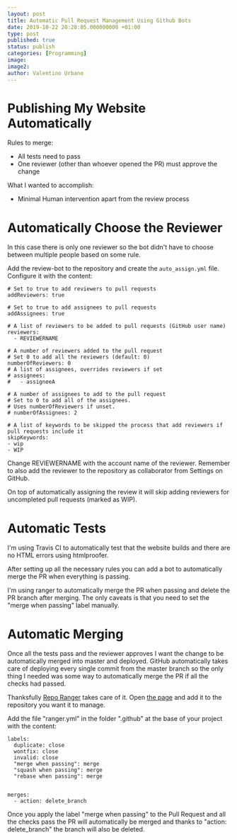 ```yaml
---
layout: post
title: Automatic Pull Request Management Using Github Bots
date: 2019-10-22 20:28:05.000000000 +01:00
type: post
published: true
status: publish
categories: [Programming]
image:
image2:
author: Valentino Urbano
---
```


# Publishing My Website Automatically

Rules to merge:

- All tests need to pass
- One reviewer (other than whoever opened the PR) must approve the change

What I wanted to accomplish:
- Minimal Human intervention apart from the review process


# Automatically Choose the Reviewer

In this case there is only one reviewer so the bot didn't have to choose between multiple people based on some rule.

Add the review-bot to the repository and create the `auto_assign.yml` file. Configure it with the content:

```
# Set to true to add reviewers to pull requests
addReviewers: true

# Set to true to add assignees to pull requests
addAssignees: true

# A list of reviewers to be added to pull requests (GitHub user name)
reviewers:
  - REVIEWERNAME

# A number of reviewers added to the pull request
# Set 0 to add all the reviewers (default: 0)
numberOfReviewers: 0
# A list of assignees, overrides reviewers if set
# assignees:
#   - assigneeA

# A number of assignees to add to the pull request
# Set to 0 to add all of the assignees.
# Uses numberOfReviewers if unset.
# numberOfAssignees: 2

# A list of keywords to be skipped the process that add reviewers if pull requests include it
skipKeywords:
- wip
- WIP
```

Change REVIEWERNAME with the account name of the reviewer. Remember to also add the reviewer to the repository as collaborator from Settings on GitHub.

On top of automatically assigning the review it will skip adding reviewers for uncompleted pull requests (marked as WIP).

# Automatic Tests

I'm using Travis CI to automatically test that the website builds and there are no HTML errors using htmlproofer.

After setting up all the necessary rules you can add a bot to automatically merge the PR when everything is passing.

I'm using ranger to automatically merge the PR when passing and delete the PR branch after merging. The only caveats is that you need to set the "merge when passing" label manually.

# Automatic Merging

Once all the tests pass and the reviewer approves I want the change to be automatically merged into master and deployed. GitHub automatically takes care of deploying every single commit from the master branch so the only thing I needed was some way to automatically merge the PR if all the checks had passed.

Thanksfully [Repo Ranger][1] takes care of it. Open [the page][1] and add it to the repository you want it to manage.

Add the file "ranger.yml" in the folder ".github" at the base of your project with the content:

```
labels:
  duplicate: close
  wontfix: close
  invalid: close
  "merge when passing": merge
  "squash when passing": merge
  "rebase when passing": merge


merges:
  - action: delete_branch
```

Once you apply the label "merge when passing" to the Pull Request and all the checks pass the PR will automatically be merged and thanks to "action: delete_branch" the branch will also be deleted.

[1]: https://github.com/marketplace/ranger